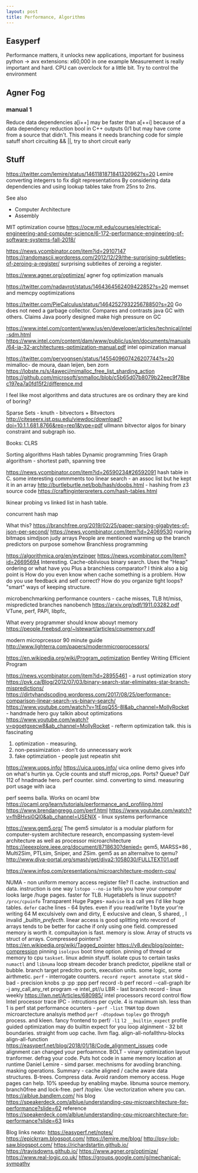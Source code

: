 ```yaml
---
layout: post
title: Performance, Algorithms
---
```


## Easyperf
Performance matters, it unlocks new applications, important for business
python -> avx extensions: x60,000 in one example
Measurement is really important and hard.
CPU can overclock for a little bit. Try to control the environment

## Agner Fog
###  manual 1
Reduce data dependencies
a[i++] may be faster than a[++i] because of a data dependency reduction
bool in C++ outputs 0/1 but may have come from a source that didn't. This means it needs branching code for simple satuff
short circuiting && ||, try to short circuit early



## Stuff

<https://twitter.com/lemire/status/1461181871841320962?s=20> Lemire converting integerrs to fix digit representations
By considering data dependencies and using lookup tables take from 25ns to 2ns.


See also
- Computer Architecture
- Assembly

MIT optimization course <https://ocw.mit.edu/courses/electrical-engineering-and-computer-science/6-172-performance-engineering-of-software-systems-fall-2018/>


<https://news.ycombinator.com/item?id=29107147> <https://randomascii.wordpress.com/2012/12/29/the-surprising-subtleties-of-zeroing-a-register/> surprising subtleites of zeroing a register.

<https://www.agner.org/optimize/> agner fog optimization manuals

<https://twitter.com/nadavrot/status/1464364562409422852?s=20> memset and memcpy ooptimizations

<https://twitter.com/PieCalculus/status/1464252793225678850?s=20> Go does not need a garbage collector. Compares and contrasts java GC with others. Claims Java poorly designed make high pressure on GC

<https://www.intel.com/content/www/us/en/developer/articles/technical/intel-sdm.html>
<https://www.intel.com/content/dam/www/public/us/en/documents/manuals/64-ia-32-architectures-optimization-manual.pdf> intel opimization manual

<https://twitter.com/pervognsen/status/1455409607426207744?s=20> mimalloc- de moura, daan leijen, ben zorn
<https://lobste.rs/s/4awecj/mimalloc_free_list_sharding_action>
<https://github.com/microsoft/snmalloc/blob/c5b65d07b8079b22eec9f78bec197ea7a0fd15f2/difference.md>

I feel like most algorithms and data structures are os ordinary they are kind of boring?


Sparse Sets - knuth - bitvectors + 
Bitvectors  http://citeseerx.ist.psu.edu/viewdoc/download?doi=10.1.1.681.8766&rep=rep1&type=pdf
ullmann bitvector algos for binary constraint and subgraph iso.

Books:
CLRS


Sorting algorithms
Hash tables
Dynamic programming
Tries
Graph algorithsm - shortest path, spanning tree

https://news.ycombinator.com/item?id=26590234#26592091 hash table in C. some interesting commments too
linear search - an assoc list but he kept it in an array
http://burtleburtle.net/bob/hash/doobs.html - hashing from z3 source code
https://craftinginterpreters.com/hash-tables.html

lkinear probing vs linked list in hash table. 

concurrent hash map


What this?
https://branchfree.org/2019/02/25/paper-parsing-gigabytes-of-json-per-second/
https://news.ycombinator.com/item?id=24069530
roaring bitmaps
simdjson
judy arrays
People are mentioned warming up the branch predictors on purpose somehow
Branchless programming

https://algorithmica.org/en/eytzinger https://news.ycombinator.com/item?id=26695694
Interesting. Cache-oblivious binary search. Uses the "Heap" ordering or what have you
Plus a branchless comparator?
I think also a big point is 
How do you even know when cache something is a problem. How do you use feedback and self correct?
How do you organize tight loops? "smart" ways of keeping structure.


microbenchmarking
performance counters - cache misses, TLB ht/miss, mispredicted branches
nanobench https://arxiv.org/pdf/1911.03282.pdf
VTune, perf, PAPI, libpfc,

What every programmer should know abouyt memory
https://people.freebsd.org/~lstewart/articles/cpumemory.pdf

modern microprcessor 90 minute guide
http://www.lighterra.com/papers/modernmicroprocessors/


https://en.wikipedia.org/wiki/Program_optimization
Bentley Writing Efficient Program


<https://news.ycombinator.com/item?id=28955461> - a rust optimization story
<https://pvk.ca/Blog/2012/07/03/binary-search-star-eliminates-star-branch-mispredictions/> 
<https://dirtyhandscoding.wordpress.com/2017/08/25/performance-comparison-linear-search-vs-binary-search/>
<https://www.youtube.com/watch?v=1tEqsQ55-8I&ab_channel=MollyRocket> - handmade hero guy talkin about optimizations
<https://www.youtube.com/watch?v=pgoetgxecw8&ab_channel=MollyRocket> - refterm optimization talk. this is fascinating

1. optimization - measuring.
2. non-pessimization - don't do unnecessary work
3. fake optimziation - people just repeatin shit


<https://www.uops.info/>
<https://uica.uops.info/> uica online demo gives info on what's hurtin ya. Cycle counts and stuff
microp_ops. Ports? Queue?
DaY 112 of hnadmade hero. perf counter. simd. converting to simd. measuring port usage with iaca

perf seems balla. Works on ocaml btw <https://ocaml.org/learn/tutorials/performance_and_profiling.html>
<https://www.brendangregg.com/perf.html>
<https://www.youtube.com/watch?v=fhBHvsi0Ql0&ab_channel=USENIX> - linux systems performance



https://www.gem5.org/ The gem5 simulator is a modular platform for computer-system architecture research, encompassing system-level architecture as well as processor microarchitecture
https://ieeexplore.ieee.org/document/8718630?denied=  gem5, MARSS×86 , Multi2Sim, PTLsim, Sniper, and ZSim.
gem5 as an alternaitve to qemu? http://www.diva-portal.org/smash/get/diva2:1058030/FULLTEXT01.pdf


https://www.infoq.com/presentations/microarchitecture-modern-cpu/

NUMA - non uniform memory access
register file? 
l1 cache. instruction and data. instruction is one way
`lstopo --no-io` tells you how your computer looks
large /huge pages. faster for TLB. Hugetablefs is linux suppotrt? `/proc/cpuinfo`
Transparent Huge Pages- `madvise` is a call yes I'd like huge tables. `defer`
cache lines - 64 bytes. even if you read/write 1 byte your're writing 64
M exculsively own and dirty, E exlucsive and clean, S shared, , I invalid
__builtin_prefecth_. linear access is good
splitting into revcord of arrays tends to be better for cache if only using one field. compressed memory is worth it. compuitayion is fast. memory is slow. Array of structs vs struct of arrays. Compressed pointers? https://en.wikipedia.org/wiki/Tagged_pointer https://v8.dev/blog/pointer-compression
pinning
`isolcpus` boot time option. pinning of thread or memory to cpu `taskset`. linux admin styuff. isolate cpus to certain tasks `numactl` and `libnuma`
loop stream decoder
branch predictor, pipelikne stall or bubble. 
branch target predcitro
ports, execution units. some logic, some airthmetic. 
`perf` - interrogate counters. `record report annotate stat`
skid - bad - precision knobs :p :pp :ppp    perf record -b perf record --call-graph lbr -j any_call,any_ret program -e intel_pt//u
LBR - last branch record - linux weekly  https://lwn.net/Articles/680985/ intel processors record control flow
Intel processor trace
IPC - intrcutions per cycle. 4 is maximum ish. less than 1 is  perf stat
performance ocunters - `perf -list`
`TMAM` top down microarctecture analsyis method `perf -dtopdown`
`toplev` go throgyh process. and kleen. fancy frontend to perf/ `-l1` `l2`
`__builtin_expect` 
profile guided optimization may do builtin expect for you
loop alginment - 32 bit boundaries. straight from uop cache. llvm flag. align-all-nofallthru-blocks  align-all-function 
https://easyperf.net/blog/2018/01/18/Code_alignment_issues code alignment can changed your perfoamnce.
BOLT - vinary optimization layout tranformer. defrag your code. Puts hot code in same memory location at runtime
Daniel Lemire - simd parser. mechnisms for avodiing branching. masking operations. 
Summary - cache aligned / cache aware data structures. B-trees. Compress data. Avoid random memory access. Huge pages can help. 10% speedup by enabling maybe. libnuma source memory. branch0free and lock-free. perf /toplev. Use vectorization where you  can. 
https://alblue.bandlem.com/ his blog
https://speakerdeck.com/alblue/understanding-cpu-microarchitecture-for-performance?slide=62 reference
https://speakerdeck.com/alblue/understanding-cpu-microarchitecture-for-performance?slide=63 links

Blog links neato: 
https://easyperf.net/notes/
https://epickrram.blogspot.com/
https://lemire.me/blog/
http://psy-lob-saw.blogspot.com/
https://richardstartin.github.io/
https://travisdowns.github.io/
https://www.agner.org/optimize/
https://www.real-logic.co.uk/
https://groups.google.com/g/mechanical-sympathy

